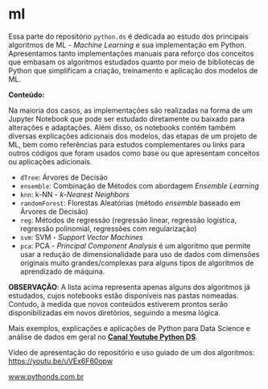 # ml
Essa parte do repositório `python.ds` é dedicada ao estudo dos principais algoritmos de ML - *Machine Learning* e sua implementação em Python. Apresentamos tanto implementações manuais para reforço dos conceitos que embasam os algoritmos estudados quanto por meio de bibliotecas de Python que simplificam a criação, treinamento e aplicação dos modelos de ML.

**Conteúdo:**

Na maioria dos casos, as implementações são realizadas na forma de um Jupyter Notebook que pode ser estudado diretamente ou baixado para alterações e adaptações. Além disso,
os notebooks contém também diversas explicações adicionais dos modelos, das etapas de um projeto de ML, bem como referências para estudos complementares ou links para 
outros códigos que foram usados como base ou que apresentam conceitos ou aplicações adicionais.

* `dTree`: Árvores de Decisão
* `ensemble`: Combinação de Métodos com abordagem *Ensemble Learning*
* `knn`: k-NN - *k-Nearest Neighbors*
* `randomForest`: Florestas Aleatórias (método *ensemble* baseado em Árvores de Decisão)
* `reg`: Métodos de regressão (regressão linear, regressão logística, regressão polinomial, regressões com regularização)
* `svm`: SVM - *Support Vector Machines*
* `pca`: PCA - *Principal Component Analysis* é um algoritmo que permite usar a redução de dimensionalidade para uso de dados com dimensões originais muito grandes/complexas para alguns tipos de algoritmos de aprendizado de máquina.

**OBSERVAÇÃO**: A lista acima representa apenas alguns dos algoritmos já estudados, cujos notebooks estão disponíveis nas pastas nomeadas.
Contudo, à medida que novos conteúdos estiverem prontos serão disponibilizadas em novos diretórios, seguindo a mesma lógica.

Mais exemplos, explicações e aplicações de Python para Data Science e análise de dados em geral no [**Canal Youtube Python DS**]( https://www.youtube.com/channel/UCdpQJDGrM3Xj58ZFF-2UNBA?view_as=subscriber).

Vídeo de apresentação do repositório e uso guiado de um dos algoritmos: https://youtu.be/uVEx6F60opw

www.pythonds.com.br
